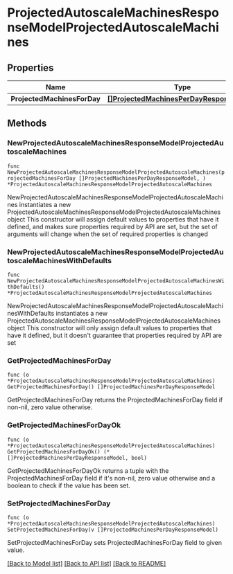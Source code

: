 # ProjectedAutoscaleMachinesResponseModelProjectedAutoscaleMachines

## Properties

Name | Type | Description | Notes
------------ | ------------- | ------------- | -------------
**ProjectedMachinesForDay** | [**[]ProjectedMachinesPerDayResponseModel**](ProjectedMachinesPerDayResponseModel.md) | ProjectedMachinesForDay | 

## Methods

### NewProjectedAutoscaleMachinesResponseModelProjectedAutoscaleMachines

`func NewProjectedAutoscaleMachinesResponseModelProjectedAutoscaleMachines(projectedMachinesForDay []ProjectedMachinesPerDayResponseModel, ) *ProjectedAutoscaleMachinesResponseModelProjectedAutoscaleMachines`

NewProjectedAutoscaleMachinesResponseModelProjectedAutoscaleMachines instantiates a new ProjectedAutoscaleMachinesResponseModelProjectedAutoscaleMachines object
This constructor will assign default values to properties that have it defined,
and makes sure properties required by API are set, but the set of arguments
will change when the set of required properties is changed

### NewProjectedAutoscaleMachinesResponseModelProjectedAutoscaleMachinesWithDefaults

`func NewProjectedAutoscaleMachinesResponseModelProjectedAutoscaleMachinesWithDefaults() *ProjectedAutoscaleMachinesResponseModelProjectedAutoscaleMachines`

NewProjectedAutoscaleMachinesResponseModelProjectedAutoscaleMachinesWithDefaults instantiates a new ProjectedAutoscaleMachinesResponseModelProjectedAutoscaleMachines object
This constructor will only assign default values to properties that have it defined,
but it doesn't guarantee that properties required by API are set

### GetProjectedMachinesForDay

`func (o *ProjectedAutoscaleMachinesResponseModelProjectedAutoscaleMachines) GetProjectedMachinesForDay() []ProjectedMachinesPerDayResponseModel`

GetProjectedMachinesForDay returns the ProjectedMachinesForDay field if non-nil, zero value otherwise.

### GetProjectedMachinesForDayOk

`func (o *ProjectedAutoscaleMachinesResponseModelProjectedAutoscaleMachines) GetProjectedMachinesForDayOk() (*[]ProjectedMachinesPerDayResponseModel, bool)`

GetProjectedMachinesForDayOk returns a tuple with the ProjectedMachinesForDay field if it's non-nil, zero value otherwise
and a boolean to check if the value has been set.

### SetProjectedMachinesForDay

`func (o *ProjectedAutoscaleMachinesResponseModelProjectedAutoscaleMachines) SetProjectedMachinesForDay(v []ProjectedMachinesPerDayResponseModel)`

SetProjectedMachinesForDay sets ProjectedMachinesForDay field to given value.



[[Back to Model list]](../README.md#documentation-for-models) [[Back to API list]](../README.md#documentation-for-api-endpoints) [[Back to README]](../README.md)


